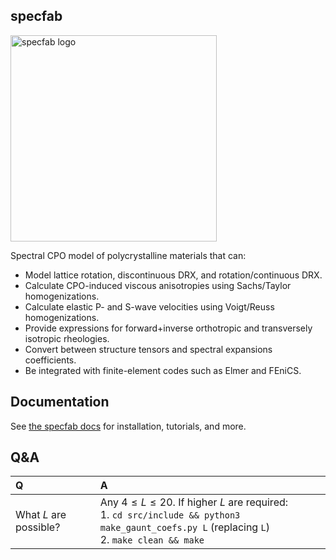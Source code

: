 ## specfab

<img src="https://raw.githubusercontent.com/nicholasmr/specfab/main/images/logo-square.jpg" alt="specfab logo" width="330px"> 

Spectral CPO model of polycrystalline materials that can:

- Model lattice rotation, discontinuous DRX, and rotation/continuous DRX.
- Calculate CPO-induced viscous anisotropies using Sachs/Taylor homogenizations.
- Calculate elastic P- and S-wave velocities using Voigt/Reuss homogenizations.
- Provide expressions for forward+inverse orthotropic and transversely isotropic rheologies.
- Convert between structure tensors and spectral expansions coefficients.
- Be integrated with finite-element codes such as Elmer and FEniCS.

## Documentation

See [the specfab docs](https://nicholasmr.github.io/specfab) for installation, tutorials, and more.

## Q&A

| **Q** | **A** |
| :--- | :--- |
| What $L$ are possible? | Any $4\leq L\leq 20$. If higher $L$ are required: <br>1. `cd src/include && python3 make_gaunt_coefs.py L` (replacing `L`) <br>2. `make clean && make` |
